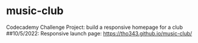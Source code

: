 # music-club
Codecademy Challenge Project: build a responsive homepage for a club
##10/5/2022:
Responsive launch page: https://tho343.github.io/music-club/
